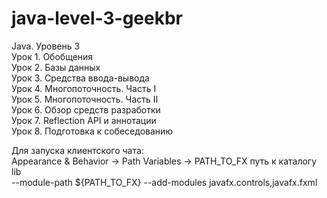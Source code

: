 # java-level-3-geekbr
Java. Уровень 3<br/>
Урок 1. Обобщения<br/>
Урок 2. Базы данных<br/>
Урок 3. Средства ввода-вывода<br/>
Урок 4. Многопоточность. Часть I<br/>
Урок 5. Многопоточность. Часть II<br/>
Урок 6. Обзор средств разработки<br/>
Урок 7. Reflection API и аннотации<br/>
Урок 8. Подготовка к собеседованию<br/>

Для запуска клиентского чата:<br/>
Appearance & Behavior -> Path Variables -> PATH_TO_FX путь к каталогу lib<br/>
--module-path ${PATH_TO_FX} --add-modules javafx.controls,javafx.fxml

